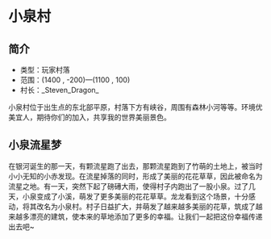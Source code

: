 # 小泉村

## 简介

* 类型：玩家村落
* 范围：\(1400 , -200\)—\(1100 , 100\)
* 村长：\_Steven\_Dragon\_

小泉村位于出生点的东北部平原，村落下方有峡谷，周围有森林小河等等。环境优美宜人，期待你们的加入，共享我的世界美丽景色。

## 小泉流星梦

在银河诞生的那一天，有颗流星跑了出去，那颗流星跑到了竹萌的土地上，被当时小小无知的小赤发现。在流星掉落的同时，形成了美丽的花花草草，因此被命名为流星之地。有一天，突然下起了磅礡大雨，使得村子内跑出了一股小泉。过了几天，小泉变成了小溪，萌发了更多美丽的花花草草。龙龙看到这个场景，十分感动，将其改名为小泉村。村子日益扩大，并萌发了越来越多美丽的花草，筑成了越来越多漂亮的建筑，使本来的草地添加了更多的幸福。让我们一起把这份幸福传递出去吧~

